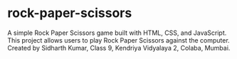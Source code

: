 # rock-paper-scissors
A simple Rock Paper Scissors game built with HTML, CSS, and JavaScript. This project allows users to play Rock Paper Scissors against the computer. Created by Sidharth Kumar, Class 9, Kendriya Vidyalaya 2, Colaba, Mumbai.

